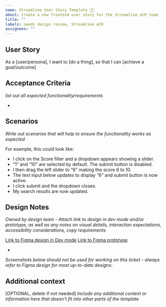 ```yaml
---
name: Streamline User Story Template 👤💭
about: Create a new frontend user story for the Streamline eCR team
title: ""
labels: needs design review, Streamline eCR
assignees: ""
---
```


## User Story

As a [user/persona], I want to [do a thing], so that I can [achieve a goal/outcome]

## Acceptance Criteria

_list out all expected functionality/requirements_

-

## Scenarios

_Write out scenarios that will help to ensure the functionality works as expected_

For example, this could look like:

- I click on the Score filter and a dropdown appears showing a slider.
- “1” and “10” are selected by default. The submit button is disabled.
- I then drag the left slider to “6” making the score 6 to 10.
- The text input below updates to display “6” and submit button is now active.
- I click submit and the dropdown closes.
- My search results are now updated.

## Design Notes

_Owned by design team - Attach link to design in dev mode and/or prototype, as well as any notes on visual details, interaction expectations, accessibility considerations, copy requirements_

[Link to Figma design in Dev mode]()
[Link to Figma prototype]()

-

_Screenshots below should not be used for working on this ticket - always refer to Figma design for most up-to-date designs:_

## Additional context

[OPTIONAL, delete if not needed]
_Include any additional context or information here that doesn't fit into other parts of the template_
